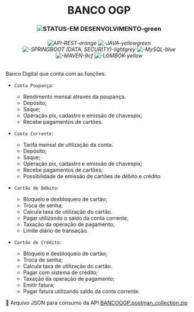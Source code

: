 <h1 align="center"> BANCO OGP </h1>

<h3 align="center"> 

![STATUS-EM DESENVOLVIMENTO-green](https://user-images.githubusercontent.com/78506173/213749912-57072269-9d85-4567-abd5-6cea10ced651.svg)
 </h3>
<h6 align="center"> 
 
![API-REST-orange](https://user-images.githubusercontent.com/78506173/213749530-c3e29755-63f2-43d8-860a-81c23fd3dec9.svg)
![-JAVA-yellowgreen](https://user-images.githubusercontent.com/78506173/213751115-c49e5daa-86bf-437f-9e81-22f53927f2c1.svg)
![-SPRINGBOOT (DATA, SECURITY)-lightgrey](https://user-images.githubusercontent.com/78506173/213750766-ca4acb29-0a33-4dc2-b524-d46c18ed71db.svg)
![-MySQL-blue](https://user-images.githubusercontent.com/78506173/213750497-5c0353b9-2e9c-4c2c-bc82-d612eaf6285d.svg)
![-MAVEN-9cf](https://user-images.githubusercontent.com/78506173/213756699-a20538f4-da6b-4a2a-b432-ad869d95f687.svg)
![-LOMBOK-yellow](https://user-images.githubusercontent.com/78506173/213756863-ea1b36f6-8dca-4762-813d-f1f09054ae58.svg)

</h6>

Banco Digital que conta com as funções:

- `Conta Poupança`: 
  - Rendimento mensal através da poupança.
  - Depósito; 
  - Saque; 
  - Operação pix, cadastro e emissão de chavespix; 
  - Recebe pagamentos de cartões.
 
- `Conta Corrente`: 
  - Tarifa mensal de utilização da conta.
  - Depósito; 
  - Saque; 
  - Operação pix, cadastro e emissão de chavespix;
  - Recebe pagamentos de cartões;
  - Possibilidade de emissão de cartões de débito e crédito.
 
- `Cartão de Débito`: 
   - Bloqueio e desbloqueio de cartão; 
   - Troca de senha; 
   - Calcula taxa de utilização do cartão.
   - Pagar utilizando o saldo da conta corrente;
   - Taxação da operação de pagamento;
   - Limite diário de transação.
  
- `Cartão de Crédito`:
   - Bloqueio e desbloqueio de cartão; 
   - Troca de senha; 
   - Calcula taxa de utilização do cartão.
   - Pagar com sistema de crédito; 
   - Taxação da operação de pagamento;
   - Emitir fatura; 
   - Pagar fatura utilizando saldo da conta corrente.



 📁 Arquivo JSON para consumo da API
 [BANCOOGP.postman_collection.zip](https://github.com/olivierpironi/psproject/files/10471479/BANCOOGP.postman_collection.zip)




